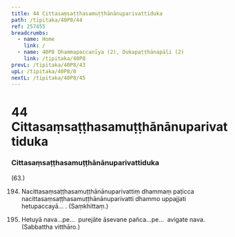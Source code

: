 ```yaml
---
title: 44 Cittasaṃsaṭṭhasamuṭṭhānānuparivattiduka
path: /tipitaka/40P8/44
ref: 257455
breadcrumbs:
  - name: Home
    link: /
  - name: 40P8 Dhammapaccanīya (2), Dukapaṭṭhānapāḷi (2)
    link: /tipitaka/40P8
prevL: /tipitaka/40P8/43
upL: /tipitaka/40P8/0
nextL: /tipitaka/40P8/45
---
```


# 44 Cittasaṃsaṭṭhasamuṭṭhānānuparivattiduka

### Cittasaṃsaṭṭhasamuṭṭhānānuparivattiduka

(63.)

194. Nacittasaṃsaṭṭhasamuṭṭhānānuparivattiṃ dhammaṃ paṭicca nacittasaṃsaṭṭhasamuṭṭhānānuparivatti dhammo uppajjati hetupaccayā… . (Saṃkhittaṃ.)

195. Hetuyā nava…pe…  purejāte āsevane pañca…pe…  avigate nava. (Sabbattha vitthāro.)


